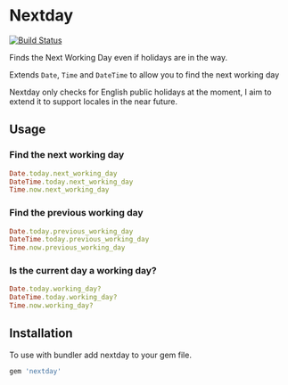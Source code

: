# Nextday

[![Build Status](https://secure.travis-ci.org/robwilliams/nextday.png?branch=master)](http://travis-ci.org/robwilliams/nextday)

Finds the Next Working Day even if holidays are in the way.

Extends ```Date```, ```Time``` and ```DateTime``` to allow you to find the next working day

Nextday only checks for English public holidays at the moment, I aim to extend it to support locales in the near future.

## Usage

### Find the next working day
```ruby
Date.today.next_working_day
DateTime.today.next_working_day
Time.now.next_working_day
```

### Find the previous working day
```ruby
Date.today.previous_working_day
DateTime.today.previous_working_day
Time.now.previous_working_day
```

### Is the current day a working day?
```ruby
Date.today.working_day?
DateTime.today.working_day?
Time.now.working_day?
```

## Installation

To use with bundler add nextday to your gem file.

```ruby
gem 'nextday'
```

